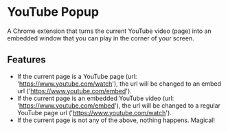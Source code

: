 # YouTube Popup

A Chrome extension that turns the current YouTube video (page) into an embedded window that you can play in the corner of your screen.

## Features

* If the current page is a YouTube page (url: 'https://www.youtube.com/watch'), the url will be changed to an embed url ('https://www.youtube.com/embed').
* If the current page is an embedded YouTube video (url: 'https://www.youtube.com/embed'), the url will be changed to a regular YouTube page url ('https://www.youtube.com/watch').
* If the current page is not any of the above, nothing happens. Magical!
